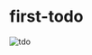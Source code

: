 ﻿# first-todo
![tdo](https://user-images.githubusercontent.com/116573908/223390563-4454062a-d7d3-4370-a756-d9143fa9e81c.png)
